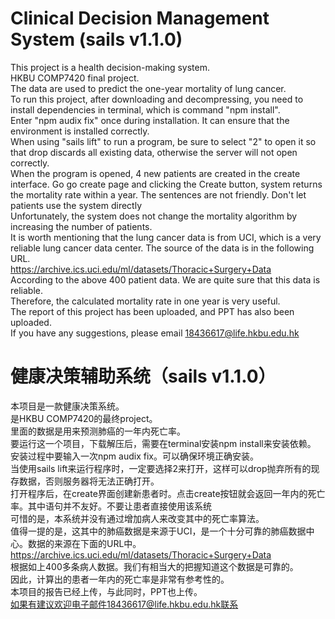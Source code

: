 # Clinical Decision Management System (sails v1.1.0)


This project is a health decision-making system.
<br>
HKBU COMP7420 final project.
<br>
The data are used to predict the one-year mortality of lung cancer.
<br>
To run this project, after downloading and decompressing, you need  to install dependencies in terminal, which is command "npm install".
<br>
Enter "npm audix fix" once during installation. It can ensure that the environment is installed correctly.
<br>
When using "sails lift" to run a program, be sure to select "2" to open it so that drop discards all existing data, otherwise the server will not open correctly.
<br>
When the program is opened, 4 new patients are created in the create interface. Go go create page and clicking the Create button, system returns the mortality rate within a year. The sentences are not friendly. Don't let patients use the system directly
<br>
Unfortunately, the system does not change the mortality algorithm by increasing the number of patients.
<br>
It is worth mentioning that the lung cancer data is from UCI, which is a very reliable lung cancer data center. The source of the data is in the following URL.
<br>
<a href=https://archive.ics.uci.edu/ml/datasets/Thoracic+Surgery+Data>https://archive.ics.uci.edu/ml/datasets/Thoracic+Surgery+Data</a>
<br>
According to the above 400 patient data. We are quite sure that this data is reliable.
<br>
Therefore, the calculated mortality rate in one year is very useful.
<br>
The report of this project has been uploaded, and PPT has also been uploaded.
<br>
If you have any suggestions, please email 18436617@life.hkbu.edu.hk

# 健康决策辅助系统（sails v1.1.0）

本项目是一款健康决策系统。
<br>
是HKBU COMP7420的最终project。
<br>
里面的数据是用来预测肺癌的一年内死亡率。
<br>
要运行这一个项目，下载解压后，需要在terminal安装npm install来安装依赖。
<br>
安装过程中要输入一次npm audix fix。可以确保环境正确安装。
<br>
当使用sails lift来运行程序时，一定要选择2来打开，这样可以drop抛弃所有的现存数据，否则服务器将无法正确打开。
<br>
打开程序后，在create界面创建新患者时。点击create按钮就会返回一年内的死亡率。其中语句并不友好。不要让患者直接使用该系统
<br>
可惜的是，本系统并没有通过增加病人来改变其中的死亡率算法。
<br>
值得一提的是，这其中的肺癌数据是来源于UCI，是一个十分可靠的肺癌数据中心。数据的来源在下面的URL中。
<br>
<a href=https://archive.ics.uci.edu/ml/datasets/Thoracic+Surgery+Data>https://archive.ics.uci.edu/ml/datasets/Thoracic+Surgery+Data</a>
<br>
根据如上400多条病人数据。我们有相当大的把握知道这个数据是可靠的。
<br>
因此，计算出的患者一年内的死亡率是非常有参考性的。
<br>
本项目的报告已经上传，与此同时，PPT也上传。
<br>
如果有建议欢迎电子邮件18436617@life.hkbu.edu.hk联系

